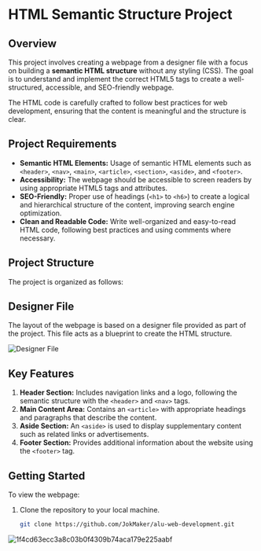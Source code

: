 # HTML Semantic Structure Project

## Overview

This project involves creating a webpage from a designer file with a focus on building a **semantic HTML structure** without any styling (CSS). The goal is to understand and implement the correct HTML5 tags to create a well-structured, accessible, and SEO-friendly webpage.

The HTML code is carefully crafted to follow best practices for web development, ensuring that the content is meaningful and the structure is clear.

## Project Requirements

- **Semantic HTML Elements:** Usage of semantic HTML elements such as `<header>`, `<nav>`, `<main>`, `<article>`, `<section>`, `<aside>`, and `<footer>`.
- **Accessibility:** The webpage should be accessible to screen readers by using appropriate HTML5 tags and attributes.
- **SEO-Friendly:** Proper use of headings (`<h1>` to `<h6>`) to create a logical and hierarchical structure of the content, improving search engine optimization.
- **Clean and Readable Code:** Write well-organized and easy-to-read HTML code, following best practices and using comments where necessary.

## Project Structure

The project is organized as follows:

## Designer File

The layout of the webpage is based on a designer file provided as part of the project. This file acts as a blueprint to create the HTML structure.

![Designer File](assets/designer-file.png)

## Key Features

1. **Header Section:** Includes navigation links and a logo, following the semantic structure with the `<header>` and `<nav>` tags.
2. **Main Content Area:** Contains an `<article>` with appropriate headings and paragraphs that describe the content.
3. **Aside Section:** An `<aside>` is used to display supplementary content such as related links or advertisements.
4. **Footer Section:** Provides additional information about the website using the `<footer>` tag.

## Getting Started

To view the webpage:

1. Clone the repository to your local machine.
   
   ```bash
   git clone https://github.com/JokMaker/alu-web-development.git

![1f4cd63ecc3a8c03b0f4309b74aca179e225aabf](https://jokmaker.github.io/alu-web-development//0d7e583a-637f-448d-97ea-f2bad56727d2)
